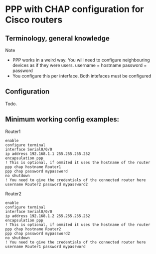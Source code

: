 # PPP with CHAP configuration for Cisco routers


Terminology, general knowledge
---
> [!NOTE]
> - PPP works in a weird way. You will need to configure neighbouring devices as if they were users. username = hostname password = password
> - You configure this per interface. Both intefaces must be configured

Configuration
---
Todo.


Minimum working config examples:
---

Router1
```
enable
configure terminal
interface Serial0/0/0
ip address 192.168.1.1 255.255.255.252
encapsulation ppp
! This is optional, if ommited it uses the hostname of the router
ppp chap hostname Router1
ppp chap password mypassword
no shutdown
! You need to give the credentials of the connected router here
username Router2 password mypassword2
```

Router2
```
enable
configure terminal
interface Serial0/0/0
ip address 192.168.1.2 255.255.255.252
encapsulation ppp
! This is optional, if ommited it uses the hostname of the router
ppp chap hostname Router2
ppp chap password mypassword2
no shutdown
! You need to give the credentials of the connected router here
username Router1 password mypassword
```